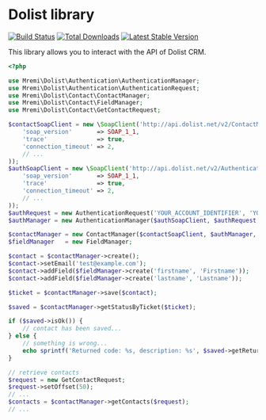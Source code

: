 Dolist library
==============

[![Build Status](https://api.travis-ci.org/mremi/Dolist.png?branch=master)](https://travis-ci.org/mremi/Dolist)
[![Total Downloads](https://poser.pugx.org/mremi/Dolist/downloads.png)](https://packagist.org/packages/mremi/Dolist)
[![Latest Stable Version](https://poser.pugx.org/mremi/Dolist/v/stable.png)](https://packagist.org/packages/mremi/Dolist)

This library allows you to interact with the API of Dolist CRM.

```php
<?php

use Mremi\Dolist\Authentication\AuthenticationManager;
use Mremi\Dolist\Authentication\AuthenticationRequest;
use Mremi\Dolist\Contact\ContactManager;
use Mremi\Dolist\Contact\FieldManager;
use Mremi\Dolist\Contact\GetContactRequest;

$contactSoapClient = new \SoapClient('http://api.dolist.net/v2/ContactManagementService.svc?wsdl', array(
    'soap_version'       => SOAP_1_1,
    'trace'              => true,
    'connection_timeout' => 2,
    // ...
));
$authSoapClient = new \SoapClient('http://api.dolist.net/v2/AuthenticationService.svc?wsdl', array(
    'soap_version'       => SOAP_1_1,
    'trace'              => true,
    'connection_timeout' => 2,
    // ...
));
$authRequest = new AuthenticationRequest('YOUR_ACCOUNT_IDENTIFIER', 'YOUR_AUTHENTICATION_KEY');
$authManager = new AuthenticationManager($authSoapClient, $authRequest, 3);

$contactManager = new ContactManager($contactSoapClient, $authManager, 3);
$fieldManager   = new FieldManager;

$contact = $contactManager->create();
$contact->setEmail('test@example.com');
$contact->addField($fieldManager->create('firstname', 'Firstname'));
$contact->addField($fieldManager->create('lastname', 'Lastname'));

$ticket = $contactManager->save($contact);

$saved = $contactManager->getStatusByTicket($ticket);

if ($saved->isOk()) {
    // contact has been saved...
} else {
    // something is wrong...
    echo sprintf('Returned code: %s, description: %s', $saved->getReturnCode(), $saved->getDescription());
}

// retrieve contacts
$request = new GetContactRequest;
$request->setOffset(50);
// ...
$contacts = $contactManager->getContacts($request);
// ...
```
